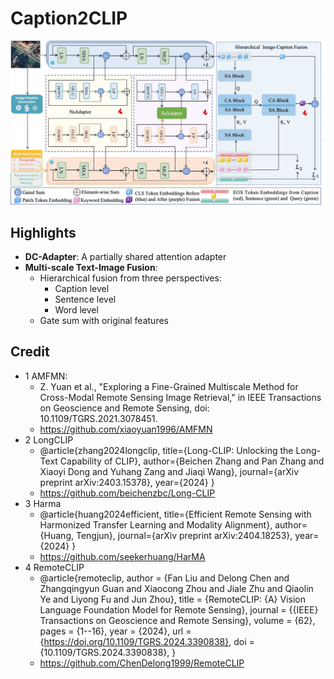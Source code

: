 # Caption2CLIP
![Model Architecture](readmeimg/framework.jpg "Multi-scale Fusion Pipeline")
## Highlights

- **DC-Adapter**: A partially shared attention adapter
- **Multi-scale Text-Image Fusion**: 
  - Hierarchical fusion from three perspectives: 
    - Caption level 
    - Sentence level 
    - Word level
  - Gate sum with original features

## Credit

- 1 AMFMN:  
  - Z. Yuan et al., "Exploring a Fine-Grained Multiscale Method for Cross-Modal Remote Sensing Image Retrieval," in IEEE Transactions on Geoscience and Remote Sensing, doi: 10.1109/TGRS.2021.3078451.
  - https://github.com/xiaoyuan1996/AMFMN
- 2 LongCLIP
  - @article{zhang2024longclip,
        title={Long-CLIP: Unlocking the Long-Text Capability of CLIP},
        author={Beichen Zhang and Pan Zhang and Xiaoyi Dong and Yuhang Zang and Jiaqi Wang},
        journal={arXiv preprint arXiv:2403.15378},
        year={2024}
}
  - https://github.com/beichenzbc/Long-CLIP
- 3 Harma
  - @article{huang2024efficient,
  title={Efficient Remote Sensing with Harmonized Transfer Learning and Modality Alignment},
  author={Huang, Tengjun},
  journal={arXiv preprint arXiv:2404.18253},
  year={2024}
}
  - https://github.com/seekerhuang/HarMA
- 4 RemoteCLIP
  - @article{remoteclip,
  author       = {Fan Liu and
                  Delong Chen and
                  Zhangqingyun Guan and
                  Xiaocong Zhou and
                  Jiale Zhu and
                  Qiaolin Ye and
                  Liyong Fu and
                  Jun Zhou},
  title        = {RemoteCLIP: {A} Vision Language Foundation Model for Remote Sensing},
  journal      = {{IEEE} Transactions on Geoscience and Remote Sensing},
  volume       = {62},
  pages        = {1--16},
  year         = {2024},
  url          = {https://doi.org/10.1109/TGRS.2024.3390838},
  doi          = {10.1109/TGRS.2024.3390838},
}
  - https://github.com/ChenDelong1999/RemoteCLIP